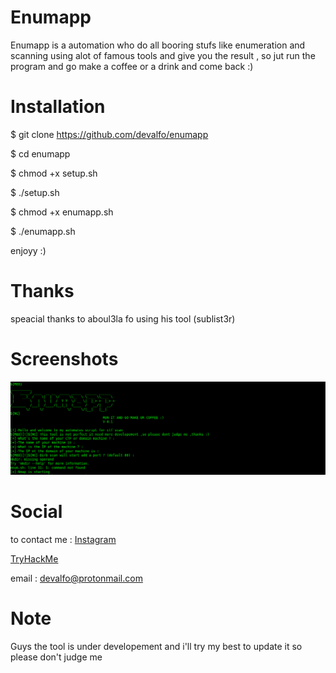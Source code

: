 <h1>Enumapp</h1>
<p>Enumapp is a automation who do all booring stufs like enumeration and scanning using alot of famous tools and give you the result , so jut run the program and go make a coffee or a drink and come back :)</p>


<h1>Installation</h1> 

$ git clone https://github.com/devalfo/enumapp

$ cd enumapp

$ chmod +x setup.sh

$ ./setup.sh 

$ chmod +x enumapp.sh

$ ./enumapp.sh

enjoyy :)


<h1>Thanks </h1>

speacial thanks to aboul3la fo using his tool (sublist3r)

<h1>Screenshots</h1>
<img src="https://raw.githubusercontent.com/devalfo/enumapp/master/enumapp.png">

<h1>Social </h1>

to contact me :
<a href="https://www.instagram.com/l3lama.exe/">Instagram</a>

<a href="https://tryhackme.com/p/devalfo">TryHackMe</a>

email : devalfo@protonmail.com 

<h1> Note </h1>

Guys the tool is under developement and i'll try my best to update it so please don't judge me 
